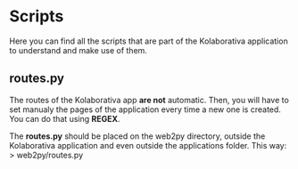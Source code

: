 Scripts
============

Here you can find all the scripts that are part of the Kolaborativa application to understand and make use of them.

routes.py
--------------

The routes of the Kolaborativa app **are not** automatic. Then, you will have to set manualy the pages of the application every time a new one is created. You can do that using **REGEX**.

The **routes.py** should be placed on the web2py directory, outside the Kolaborativa application and even outside the applications folder. This way:
	> web2py/routes.py